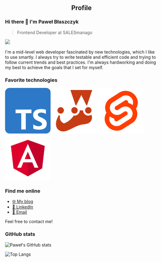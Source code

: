 <h2 align="center">
Profile
</h2>

### Hi there 👋 I'm Paweł Błaszczyk

> Frontend Developer at SALESmanago

![](https://komarev.com/ghpvc/?username=pawelblaszczyk5&color=blueviolet)

I'm a mid-level web developer fascinated by new technologies, which I like to use smartly. I always try to write testable and efficient code and trying to follow current trends and best practices. I'm always hardworking and doing my best to achieve the goals that I set for myself.

### Favorite technologies

![Typescript](assets/typescript.png) ![Jest](assets/jest.png) ![Svelte](assets/svelte.png) ![Angular](assets/angular.png)

### Find me online

- [🌐 My blog](https://pawel-blaszczyk-blog.netlify.app/ " 🌐 My blog")
- [💼 LinkedIn](https://www.linkedin.com/in/pawel-blaszczyk/ " 💼 LinkedIn")
- [📧 Email](mailto:pawelblasczyk@wir.pl "📧 Email")

Feel free to contact me!

### GitHub stats

![Paweł's GitHub stats](https://github-readme-stats.vercel.app/api?username=pawelblaszczyk5&theme=cobalt)

![Top Langs](https://github-readme-stats.vercel.app/api/top-langs/?username=pawelblaszczyk5&layout=compact&theme=cobalt)
